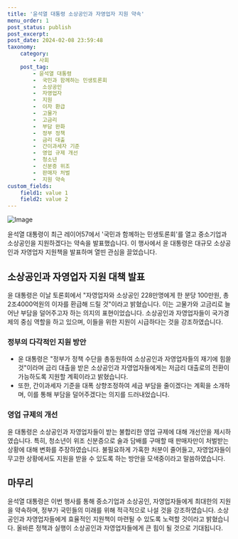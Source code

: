 ```yaml
---
title: '윤석열 대통령 소상공인과 자영업자 지원 약속'
menu_order: 1
post_status: publish
post_excerpt: 
post_date: 2024-02-08 23:59:48
taxonomy:
    category:
        - 사회
    post_tag:
        - 윤석열 대통령
        -  국민과 함께하는 민생토론회
        -  소상공인
        -  자영업자
        -  지원
        -  이자 환급
        -  고물가
        -  고금리
        -  부담 완화
        -  정부 정책
        -  금리 대출
        -  간이과세자 기준
        -  영업 규제 개선
        -  청소년
        -  신분증 위조
        -  판매자 처벌
        -  지원 약속
custom_fields:
    field1: value 1
    field2: value 2
---
```


![Image](https://imgnews.pstatic.net/image/656/2024/02/08/0000079252_001_20240208135701585.jpg?type=w647)

윤석열 대통령이 최근 레이어57에서 '국민과 함께하는 민생토론회'를 열고 중소기업과 소상공인을 지원하겠다는 약속을 발표했습니다. 이 행사에서 윤 대통령은 대규모 소상공인과 자영업자 지원책을 발표하며 열띤 관심을 끌었습니다.
## 소상공인과 자영업자 지원 대책 발표
윤 대통령은 이날 토론회에서 "자영업자와 소상공인 228만명에게 한 분당 100만원, 총 2조4000억원의 이자를 환급해 드릴 것"이라고 밝혔습니다. 이는 고물가와 고금리로 늘어난 부담을 덜어주고자 하는 의지의 표현이었습니다. 소상공인과 자영업자들이 국가경제의 중심 역할을 하고 있으며, 이들을 위한 지원이 시급하다는 것을 강조하였습니다.
### 정부의 다각적인 지원 방안
- 윤 대통령은 "정부가 정책 수단을 총동원하여 소상공인과 자영업자들의 재기에 힘쓸 것"이라며 금리 대출을 받은 소상공인과 자영업자들에게는 저금리 대출로의 전환이 가능하도록 지원할 계획이라고 밝혔습니다.
- 또한, 간이과세자 기준을 대폭 상향조정하여 세금 부담을 줄이겠다는 계획을 소개하며, 이를 통해 부담을 덜어주겠다는 의지를 드러내었습니다.
### 영업 규제의 개선
윤 대통령은 소상공인과 자영업자들이 받는 불합리한 영업 규제에 대해 개선안을 제시하였습니다. 특히, 청소년이 위조 신분증으로 술과 담배를 구매할 때 판매자만이 처벌받는 상황에 대해 변화를 주장하였습니다. 불필요하게 가혹한 처분이 줄어들고, 자영업자들이 무고한 상황에서도 지원을 받을 수 있도록 하는 방안을 모색중이라고 말씀하였습니다.
## 마무리
윤석열 대통령은 이번 행사를 통해 중소기업과 소상공인, 자영업자들에게 최대한의 지원을 약속하며, 정부가 국민들의 미래를 위해 적극적으로 나설 것을 강조하였습니다. 소상공인과 자영업자들에게 효율적인 지원책이 마련될 수 있도록 노력할 것이라고 밝혔습니다. 올바른 정책과 실행이 소상공인과 자영업자들에게 큰 힘이 될 것으로 기대됩니다.
